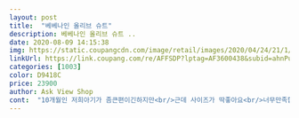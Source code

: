 ```yaml
---
layout: post 
title:  "베베나인 올리브 슈트" 
description: 베베나인 올리브 슈트 ..
date: 2020-08-09 14:15:38 
img: https://static.coupangcdn.com/image/retail/images/2020/04/24/21/1/3960d2ac-5a42-4d48-8380-53c9e8147869.jpg 
linkUrl: https://link.coupang.com/re/AFFSDP?lptag=AF3600438&subid=ahnPublicAsk&pageKey=1516148204&itemId=2602044418&vendorItemId=70593201797&traceid=V0-113-5aa05db25c062463 
categories: [1003] 
color: D9418C 
price: 23900 
author: Ask View Shop 
cont:  "10개월인 저희아기가 좀큰편이긴하지만<br/>근데 사이즈가 딱좋아요<br/>너무만족합니다ㅎㅎ<br/>디자인은 너무 예뻐요 아가가 4.<br/>5키로라서 xs로 주문했는데<br/>딱맞아요.<br/> 한사이즈 더큰걸로 살껄 그랬어요<br/>면은 생각보다 부드럽지는 않아요.<br/> 조금 까슬해요<br/>여름에 차려입은듯한느낌을 주는 옷이랄까 애기한테도잘어율려서 좋네용<br/>옷이 많이크지않을까 걱정했거든요ㅎ<br/>옷재질도좋구<br/>" 
---
```

